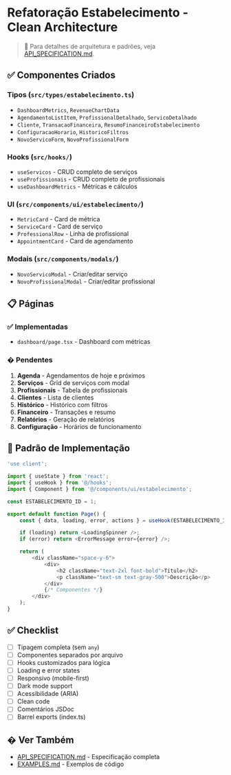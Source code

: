 # Refatoração Estabelecimento - Clean Architecture

> 📌 Para detalhes de arquitetura e padrões, veja
> [API_SPECIFICATION.md](./API_SPECIFICATION.md).

## ✅ Componentes Criados

### Tipos (`src/types/estabelecimento.ts`)

-   `DashboardMetrics`, `RevenueChartData`
-   `AgendamentoListItem`, `ProfissionalDetalhado`, `ServicoDetalhado`
-   `Cliente`, `TransacaoFinanceira`, `ResumoFinanceiroEstabelecimento`
-   `ConfiguracaoHorario`, `HistoricoFiltros`
-   `NovoServicoForm`, `NovoProfissionalForm`

### Hooks (`src/hooks/`)

-   `useServicos` - CRUD completo de serviços
-   `useProfissionais` - CRUD completo de profissionais
-   `useDashboardMetrics` - Métricas e cálculos

### UI (`src/components/ui/estabelecimento/`)

-   `MetricCard` - Card de métrica
-   `ServiceCard` - Card de serviço
-   `ProfessionalRow` - Linha de profissional
-   `AppointmentCard` - Card de agendamento

### Modais (`src/components/modals/`)

-   `NovoServicoModal` - Criar/editar serviço
-   `NovoProfissionalModal` - Criar/editar profissional

## 📋 Páginas

### ✅ Implementadas

-   `dashboard/page.tsx` - Dashboard com métricas

### � Pendentes

1. **Agenda** - Agendamentos de hoje e próximos
2. **Serviços** - Grid de serviços com modal
3. **Profissionais** - Tabela de profissionais
4. **Clientes** - Lista de clientes
5. **Histórico** - Histórico com filtros
6. **Financeiro** - Transações e resumo
7. **Relatórios** - Geração de relatórios
8. **Configuração** - Horários de funcionamento

## 🎯 Padrão de Implementação

```typescript
'use client';

import { useState } from 'react';
import { useHook } from '@/hooks';
import { Component } from '@/components/ui/estabelecimento';

const ESTABELECIMENTO_ID = 1;

export default function Page() {
	const { data, loading, error, actions } = useHook(ESTABELECIMENTO_ID);

	if (loading) return <LoadingSpinner />;
	if (error) return <ErrorMessage error={error} />;

	return (
		<div className="space-y-6">
			<div>
				<h2 className="text-2xl font-bold">Título</h2>
				<p className="text-sm text-gray-500">Descrição</p>
			</div>
			{/* Componentes */}
		</div>
	);
}
```

## ✅ Checklist

-   [ ] Tipagem completa (sem `any`)
-   [ ] Componentes separados por arquivo
-   [ ] Hooks customizados para lógica
-   [ ] Loading e error states
-   [ ] Responsivo (mobile-first)
-   [ ] Dark mode support
-   [ ] Acessibilidade (ARIA)
-   [ ] Clean code
-   [ ] Comentários JSDoc
-   [ ] Barrel exports (index.ts)

## � Ver Também

-   [API_SPECIFICATION.md](./API_SPECIFICATION.md) - Especificação completa
-   [EXAMPLES.md](./EXAMPLES.md) - Exemplos de código
